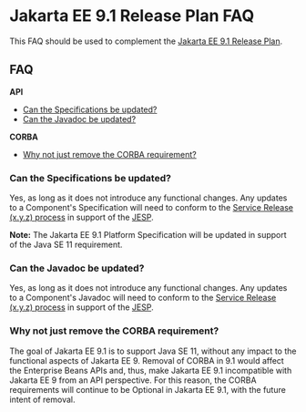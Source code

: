 
# Jakarta EE 9.1 Release Plan FAQ

This FAQ should be used to complement the [Jakarta EE 9.1 Release Plan](https://eclipse-ee4j.github.io/jakartaee-platform/jakartaee9/JakartaEE9.1ReleasePlan).

## FAQ

**API**
- [Can the Specifications be updated?](#can-the-specifications-be-updated)
- [Can the Javadoc be updated?](#can-the-javadoc-be-updated)

**CORBA**
- [Why not just remove the CORBA requirement?](#why-not-just-remove-the-corba-requirement)


### Can the Specifications be updated?

Yes, as long as it does not introduce any functional changes.
Any updates to a Component's Specification will need to conform to the [Service Release (x.y.z) process](https://jakarta.ee/committees/specification/operations/#creating_a_final_service_release_specification) in support of the [JESP](https://jakarta.ee/about/jesp/).

**Note:** The Jakarta EE 9.1 Platform Specification will be updated in support of the Java SE 11 requirement.

### Can the Javadoc be updated?

Yes, as long as it does not introduce any functional changes.
Any updates to a Component's Javadoc will need to conform to the [Service Release (x.y.z) process](https://jakarta.ee/committees/specification/operations/#creating_a_final_service_release_specification) in support of the [JESP](https://jakarta.ee/about/jesp/).

### Why not just remove the CORBA requirement?

The goal of Jakarta EE 9.1 is to support Java SE 11, without any impact to the functional aspects of Jakarta EE 9.
Removal of CORBA in 9.1 would affect the Enterprise Beans APIs and, thus, make Jakarta EE 9.1 incompatible with Jakarta EE 9 from an API perspective.
For this reason, the CORBA requirements will continue to be Optional in Jakarta EE 9.1, with the future intent of removal.
